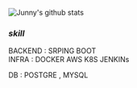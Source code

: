 ![Junny's github stats](https://github-readme-stats.vercel.app/api?username=Junnyjun&show_icons=true)
### *skill*    
   
 BACKEND : SRPING BOOT  
 INFRA : DOCKER AWS K8S JENKINs
 
 
 DB : POSTGRE , MYSQL     



 
 





